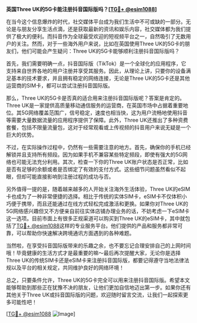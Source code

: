 **英国Three UK的5G卡能注册抖音国际版吗？[[TG💪+ @esim1088](https://t.me/s/esim1088)]**

在当今这个信息爆炸的时代，社交媒体平台成为我们生活中不可或缺的一部分。无论是与朋友分享生活点滴，还是获取最新的资讯和娱乐内容，社交媒体都为我们提供了极大的便利。而抖音作为全球最受欢迎的短视频平台之一，自然吸引了无数用户的关注。然而，对于一些海外用户来说，比如在英国使用Three UK的5G卡的朋友们，他们可能会产生疑问：Three UK的5G卡能够顺利注册抖音国际版吗？

首先，我们需要明确一点，抖音国际版（TikTok）是一个全球化的应用程序，它支持来自世界各地的用户注册并享受其服务。因此，从理论上讲，只要你的设备满足基本的技术要求，并且拥有稳定的网络连接，无论是Three UK的5G卡还是其他运营商的SIM卡，都可以尝试注册抖音国际版。

那么，Three UK的5G卡是否真的适合用来注册抖音国际版呢？答案是肯定的。Three UK是一家提供高质量移动通信服务的运营商，在英国市场中占据着重要地位。其5G网络覆盖范围广，信号稳定，速度也相当快，这为用户流畅地使用抖音等需要大量数据流量的应用程序提供了保障。此外，Three UK还推出了多种资费套餐，包括不限量流量包，这对于经常观看或上传视频的抖音用户来说无疑是一个巨大的优势。

不过，在实际操作过程中，仍然有一些需要注意的地方。首先，确保你的手机已经解锁并且支持所有频段。因为如果手机不兼容某些特定频段，即使有强大的5G网络也可能无法充分利用。其次，检查一下你的Three UK账户状态是否正常，比如是否有足够的余额或者是否绑定了有效的支付方式。这些细节问题虽然看似不起眼，但却可能直接影响到注册过程的成功与否。

另外值得一提的是，随着越来越多的人开始关注海外生活体验，Three UK的eSIM卡也成为了一种非常便捷的选择。相比于传统的实体SIM卡，eSIM卡不仅体积小巧便于携带，而且还能通过在线方式轻松完成激活和更换。如果你对Three UK的5G网络感兴趣但又不方便亲自前往实体店铺办理业务的话，不妨考虑一下eSIM卡这一选项。目前市面上有很多正规渠道可以购买到Three UK的eSIM卡，其中就包括了[TG💪+ @esim1088](https://t.me/s/esim1088)这样的专业服务平台。他们提供的产品和服务都非常可靠，可以帮助你快速解决跨境通讯方面遇到的各种难题。

当然啦，在享受抖音国际版带来的乐趣之余，也不要忘记合理安排自己的上网时间哦！毕竟健康的生活方式才是最重要的嘛～最后再次提醒大家，无论你是选择Three UK的传统SIM卡还是eSIM卡来注册抖音国际版，都要记得遵守当地法律法规以及平台的相关规定，共同维护良好的网络环境！

总之，只要条件允许，Three UK的5G卡完全可以用来注册抖音国际版。希望本文能够帮助到那些正在犹豫不决的朋友，让他们更加自信地迈出第一步。如果你还有其他关于Three UK或抖音国际版的问题，欢迎随时留言交流，让我们一起探索更多可能性吧！

[[TG💪+ @esim1088](https://t.me/s/esim1088) ![Image](https://i.postimg.cc/4NQfJmqS/Snipaste-2025-05-13-00-14-12.png)]